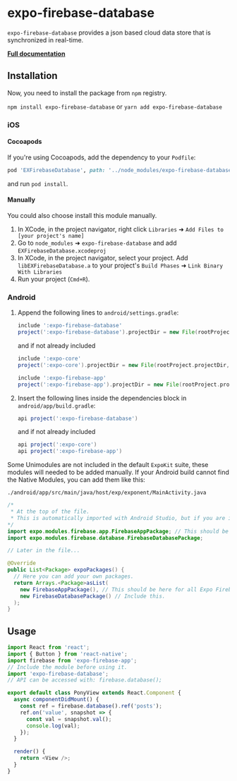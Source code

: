 # expo-firebase-database

`expo-firebase-database` provides a json based cloud data store that is synchronized in real-time.

[**Full documentation**](https://rnfirebase.io/docs/master/database/reference/database)

## Installation

Now, you need to install the package from `npm` registry.

`npm install expo-firebase-database` or `yarn add expo-firebase-database`

### iOS

#### Cocoapods

If you're using Cocoapods, add the dependency to your `Podfile`:

```ruby
pod 'EXFirebaseDatabase', path: '../node_modules/expo-firebase-database/ios'
```

and run `pod install`.

#### Manually

You could also choose install this module manually.

1.  In XCode, in the project navigator, right click `Libraries` ➜ `Add Files to [your project's name]`
2.  Go to `node_modules` ➜ `expo-firebase-database` and add `EXFirebaseDatabase.xcodeproj`
3.  In XCode, in the project navigator, select your project. Add `libEXFirebaseDatabase.a` to your project's `Build Phases` ➜ `Link Binary With Libraries`
4.  Run your project (`Cmd+R`).

### Android

1.  Append the following lines to `android/settings.gradle`:

    ```gradle
    include ':expo-firebase-database'
    project(':expo-firebase-database').projectDir = new File(rootProject.projectDir, '../node_modules/expo-firebase-database/android')
    ```

    and if not already included

    ```gradle
    include ':expo-core'
    project(':expo-core').projectDir = new File(rootProject.projectDir, '../node_modules/expo-core/android')

    include ':expo-firebase-app'
    project(':expo-firebase-app').projectDir = new File(rootProject.projectDir, '../node_modules/expo-firebase-app/android')
    ```

2.  Insert the following lines inside the dependencies block in `android/app/build.gradle`:
    ```gradle
    api project(':expo-firebase-database')
    ```
    and if not already included
    ```gradle
    api project(':expo-core')
    api project(':expo-firebase-app')
    ```

Some Unimodules are not included in the default `ExpoKit` suite, these modules will needed to be added manually.
If your Android build cannot find the Native Modules, you can add them like this:

`./android/app/src/main/java/host/exp/exponent/MainActivity.java`

```java
/*
 * At the top of the file.
 * This is automatically imported with Android Studio, but if you are in any other editor you will need to manually import the module.
*/
import expo.modules.firebase.app.FirebaseAppPackage; // This should be here for all Expo Firebase features.
import expo.modules.firebase.database.FirebaseDatabasePackage;

// Later in the file...

@Override
public List<Package> expoPackages() {
  // Here you can add your own packages.
  return Arrays.<Package>asList(
    new FirebaseAppPackage(), // This should be here for all Expo Firebase features.
    new FirebaseDatabasePackage() // Include this.
  );
}
```

## Usage

```javascript
import React from 'react';
import { Button } from 'react-native';
import firebase from 'expo-firebase-app';
// Include the module before using it.
import 'expo-firebase-database';
// API can be accessed with: firebase.database();

export default class PonyView extends React.Component {
  async componentDidMount() {
    const ref = firebase.database().ref('posts');
    ref.on('value', snapshot => {
      const val = snapshot.val();
      console.log(val);
    });
  }

  render() {
    return <View />;
  }
}
```

